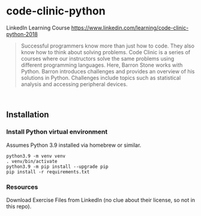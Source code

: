 # code-clinic-python

LinkedIn Learning Course https://www.linkedin.com/learning/code-clinic-python-2018

> Successful programmers know more than just how to code. They also know how to think about solving problems. Code Clinic is a series of courses where our instructors solve the same problems using different programming languages. Here, Barron Stone works with Python. Barron introduces challenges and provides an overview of his solutions in Python. Challenges include topics such as statistical analysis and accessing peripheral devices.




&nbsp;

## Installation

### Install Python virtual environment

Assumes Python 3.9 installed via homebrew or similar.

```
python3.9 -m venv venv
. venv/bin/activate
python3.9 -m pip install --upgrade pip
pip install -r requirements.txt
```

### Resources

Download Exercise Files from LinkedIn (no clue about their license, so not in this repo).
